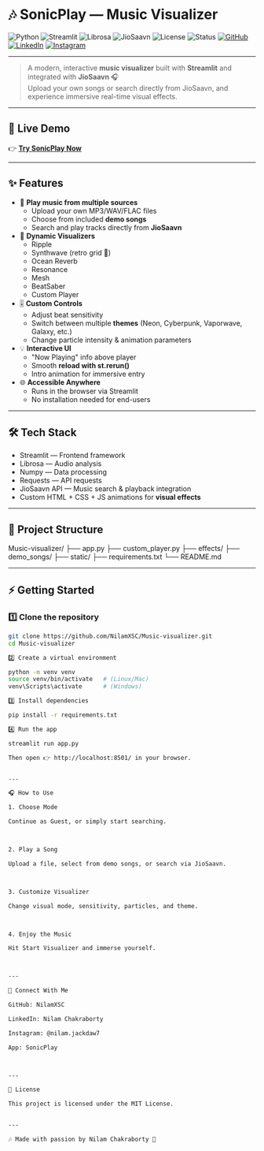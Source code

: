 # 🎶 SonicPlay — Music Visualizer

![Python](https://img.shields.io/badge/Python-3.9%2B-blue?logo=python&logoColor=white)
![Streamlit](https://img.shields.io/badge/Streamlit-1.x-FF4B4B?logo=streamlit&logoColor=white)
![Librosa](https://img.shields.io/badge/Librosa-Audio%20Analysis-orange)
![JioSaavn](https://img.shields.io/badge/API-JioSaavn-00C300?logo=spotify&logoColor=white)
![License](https://img.shields.io/badge/License-MIT-green?logo=open-source-initiative)
![Status](https://img.shields.io/badge/Status-Active-success?logo=github)
[![GitHub](https://img.shields.io/badge/GitHub-NilamXSC-181717?logo=github)](https://github.com/NilamXSC)
[![LinkedIn](https://img.shields.io/badge/LinkedIn-Nilam%20Chakraborty-0A66C2?logo=linkedin&logoColor=white)](https://www.linkedin.com/in/chakrabortynilam9)
[![Instagram](https://img.shields.io/badge/Instagram-@nilam.jackdaw7-E4405F?logo=instagram&logoColor=white)](https://www.instagram.com/nilam.jackdaw7)

---

> A modern, interactive **music visualizer** built with **Streamlit** and integrated with **JioSaavn** 🎧  
> Upload your own songs or search directly from JioSaavn, and experience immersive real-time visual effects.

---

## 🚀 Live Demo
👉 [**Try SonicPlay Now**](https://music-visualizer-hxuorbfc6jxffrzaujna37.streamlit.app/)  

---

## ✨ Features

- 🎼 **Play music from multiple sources**
  - Upload your own MP3/WAV/FLAC files
  - Choose from included **demo songs**
  - Search and play tracks directly from **JioSaavn**
- 🎨 **Dynamic Visualizers**
  - Ripple
  - Synthwave (retro grid 🌌)
  - Ocean Reverb
  - Resonance
  - Mesh
  - BeatSaber
  - Custom Player
- 🎚 **Custom Controls**
  - Adjust beat sensitivity
  - Switch between multiple **themes** (Neon, Cyberpunk, Vaporwave, Galaxy, etc.)
  - Change particle intensity & animation parameters
- 💡 **Interactive UI**
  - "Now Playing" info above player
  - Smooth **reload with st.rerun()**
  - Intro animation for immersive entry
- 🌐 **Accessible Anywhere**
  - Runs in the browser via Streamlit
  - No installation needed for end-users

---

## 🛠️ Tech Stack

- Streamlit — Frontend framework
- Librosa — Audio analysis
- Numpy — Data processing
- Requests — API requests
- JioSaavn API — Music search & playback integration
- Custom HTML + CSS + JS animations for **visual effects**

---

## 📂 Project Structure

Music-visualizer/ ├── app.py ├── custom_player.py ├── effects/ ├── demo_songs/ ├── static/ ├── requirements.txt └── README.md

---

## ⚡ Getting Started

### 1️⃣ Clone the repository
```bash
git clone https://github.com/NilamXSC/Music-visualizer.git
cd Music-visualizer

2️⃣ Create a virtual environment

python -m venv venv
source venv/bin/activate   # (Linux/Mac)
venv\Scripts\activate      # (Windows)

3️⃣ Install dependencies

pip install -r requirements.txt

4️⃣ Run the app

streamlit run app.py

Then open 👉 http://localhost:8501/ in your browser.


---

🎧 How to Use

1. Choose Mode

Continue as Guest, or simply start searching.



2. Play a Song

Upload a file, select from demo songs, or search via JioSaavn.



3. Customize Visualizer

Change visual mode, sensitivity, particles, and theme.



4. Enjoy the Music

Hit Start Visualizer and immerse yourself.



---

🔗 Connect With Me

GitHub: NilamXSC

LinkedIn: Nilam Chakraborty

Instagram: @nilam.jackdaw7

App: SonicPlay



---

📝 License

This project is licensed under the MIT License.


---

🎶 Made with passion by Nilam Chakraborty 💜


